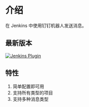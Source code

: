 # 介绍

在 Jenkins 中使用钉钉机器人发送消息。

## 最新版本

[![Jenkins Plugin](https://img.shields.io/jenkins/plugin/v/dingding-notifications.svg)](https://plugins.jenkins.io/dingding-notifications)

## 特性

1. 简单配置即可用
2. 支持所有类型的项目
3. 支持多种消息类型
